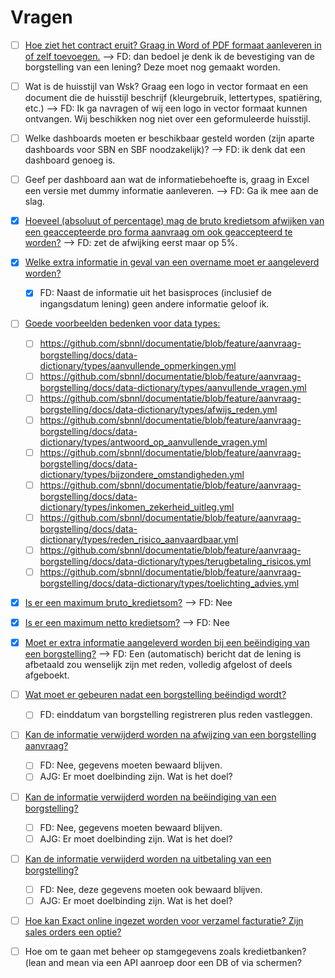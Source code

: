 # Vragen

* [ ] [Hoe ziet het contract eruit? Graag in Word of PDF formaat aanleveren in of zelf toevoegen.](https://github.com/sbnnl/documentatie/blob/feature/aanvraag-borgstelling/docs/100_producten/010_aanvraag-borgstelling/contract.message.md) --> FD: dan bedoel je denk ik de bevestiging van de borgstelling van een lening? Deze moet nog gemaakt worden.
* [ ] Wat is de huisstijl van Wsk? Graag een logo in vector formaat en een document die de huisstijl beschrijf (kleurgebruik, lettertypes, spatiëring, etc.) --> FD: Ik ga navragen of wij een logo in vector formaat kunnen ontvangen. Wij beschikken nog niet over een geformuleerde huisstijl.
* [ ] Welke dashboards moeten er beschikbaar gesteld worden (zijn aparte dashboards voor SBN en SBF noodzakelijk)? --> FD: ik denk dat een dashboard genoeg is.
* [ ] Geef per dashboard aan wat de informatiebehoefte is, graag in Excel een versie met dummy informatie aanleveren. --> FD: Ga ik mee aan de slag.
* [x] [Hoeveel (absoluut of percentage) mag de bruto kredietsom afwijken van een geaccepteerde pro forma aanvraag om ook geaccepteerd te worden?](https://github.com/sbnnl/documentatie/blob/feature/aanvraag-borgstelling/docs/100_producten/010_aanvraag-borgstelling/index.md#beoordeel-aanvraag) --> FD: zet de afwijking eerst maar op 5%.
* [x] [Welke extra informatie in geval van een overname moet er aangeleverd worden?](https://github.com/sbnnl/documentatie/blob/feature/aanvraag-borgstelling/docs/data-dictionary/commands/registreer_borgstelling_overname.yml)
    * [x] FD: Naast de informatie uit het basisproces (inclusief de ingangsdatum lening) geen andere informatie geloof ik. 
* [ ] [Goede voorbeelden bedenken voor data types:](https://github.com/sbnnl/documentatie/tree/feature/aanvraag-borgstelling/docs/data-dictionary/types)
    * [ ] https://github.com/sbnnl/documentatie/blob/feature/aanvraag-borgstelling/docs/data-dictionary/types/aanvullende_opmerkingen.yml
    * [ ] https://github.com/sbnnl/documentatie/blob/feature/aanvraag-borgstelling/docs/data-dictionary/types/aanvullende_vragen.yml
    * [ ] https://github.com/sbnnl/documentatie/blob/feature/aanvraag-borgstelling/docs/data-dictionary/types/afwijs_reden.yml
    * [ ] https://github.com/sbnnl/documentatie/blob/feature/aanvraag-borgstelling/docs/data-dictionary/types/antwoord_op_aanvullende_vragen.yml
    * [ ] https://github.com/sbnnl/documentatie/blob/feature/aanvraag-borgstelling/docs/data-dictionary/types/bijzondere_omstandigheden.yml
    * [ ] https://github.com/sbnnl/documentatie/blob/feature/aanvraag-borgstelling/docs/data-dictionary/types/inkomen_zekerheid_uitleg.yml
    * [ ] https://github.com/sbnnl/documentatie/blob/feature/aanvraag-borgstelling/docs/data-dictionary/types/reden_risico_aanvaardbaar.yml
    * [ ] https://github.com/sbnnl/documentatie/blob/feature/aanvraag-borgstelling/docs/data-dictionary/types/terugbetaling_risicos.yml
    * [ ] https://github.com/sbnnl/documentatie/blob/feature/aanvraag-borgstelling/docs/data-dictionary/types/toelichting_advies.yml
* [x] [Is er een maximum bruto_kredietsom?](https://github.com/sbnnl/documentatie/blob/feature/aanvraag-borgstelling/docs/data-dictionary/types/bruto_kredietsom.yml) --> FD: Nee
* [x] [Is er een maximum netto kredietsom?](https://github.com/sbnnl/documentatie/blob/feature/aanvraag-borgstelling/docs/data-dictionary/types/netto_kredietsom.yml) -->  FD: Nee
* [x] [Moet er extra informatie aangeleverd worden bij een beëindiging van een borgstelling?](https://github.com/sbnnl/documentatie/blob/feature/beeindiging-borgstelling/docs/100_producten/030_beeindiging-borgstelling/product.openapi.yml) --> FD: Een (automatisch) bericht dat de lening is afbetaald zou wenselijk zijn met reden, volledig afgelost of deels afgeboekt.
* [ ] [Wat moet er gebeuren nadat een borgstelling beëindigd wordt?](https://github.com/sbnnl/documentatie/blob/feature/beeindiging-borgstelling/docs/100_producten/030_beeindiging-borgstelling/index.md)
    * [ ] FD: einddatum van borgstelling registreren plus reden vastleggen.
* [ ] [Kan de informatie verwijderd worden na afwijzing van een borgstelling aanvraag?](https://github.com/sbnnl/documentatie/blob/feature/aanvraag-borgstelling/docs/100_producten/010_aanvraag-borgstelling/index.md)
    * [ ] FD: Nee, gegevens moeten bewaard blijven.
    * [ ] AJG: Er moet doelbinding zijn. Wat is het doel?
* [ ] [Kan de informatie verwijderd worden na beëindiging van een borgstelling?](https://github.com/sbnnl/documentatie/blob/feature/beeindiging-borgstelling/docs/100_producten/030_beeindiging-borgstelling/index.md)
    * [ ] FD: Nee, gegevens moeten bewaard blijven.
    * [ ] AJG: Er moet doelbinding zijn. Wat is het doel?
* [ ] [Kan de informatie verwijderd worden na uitbetaling van een borgstelling?](https://github.com/sbnnl/documentatie/blob/feature/uitbetaling-borgstelling/docs/100_producten/040_uitbetaling-borgstelling/index.md)
    * [ ] FD: Nee, deze gegevens moeten ook bewaard blijven.
    * [ ] AJG: Er moet doelbinding zijn. Wat is het doel?
* [ ] [Hoe kan Exact online ingezet worden voor verzamel facturatie? Zijn sales orders een optie?](https://github.com/sbnnl/documentatie/blob/feature/aanvraag-borgstelling/docs/100_producten/010_aanvraag-borgstelling/index.md#registreer-verkoop)
* [ ] Hoe om te gaan met beheer op stamgegevens zoals kredietbanken? (lean and mean via een API aanroep door een DB of via schermen?
    
